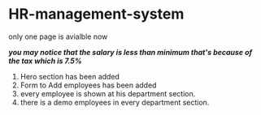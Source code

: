 # HR-management-system

only one page is avialble now

***you may notice that the salary is less than minimum that's because of the tax which is 7.5%***

1. Hero section has been added
2. Form to Add employees has been added
3. every employee is shown at his department section.
4. there is a demo employees in every department section.
